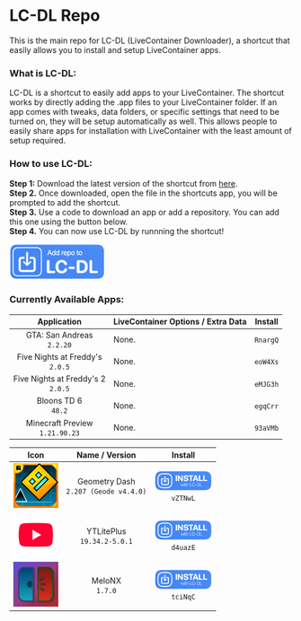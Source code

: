 # LC-DL Repo
This is the main repo for LC-DL (LiveContainer Downloader), a shortcut that easily allows you to install and setup LiveContainer apps.

### What is LC-DL:
LC-DL is a shortcut to easily add apps to your LiveContainer. The shortcut works by directly adding the .app files to your LiveContainer folder. If an app comes with tweaks, data folders, or specific settings that need to be turned on, they will be setup automatically as well. This allows people to easily share apps for installation with LiveContainer with the least amount of setup required.

### How to use LC-DL:
**Step 1:** Download the latest version of the shortcut from [here](https://github.com/sinceohsix/lcdl-repo/releases/tag/Shortcut).  
**Step 2.** Once downloaded, open the file in the shortcuts app, you will be prompted to add the shortcut.  
**Step 3.** Use a code to download an app or add a repository. You can add this one using the button below.  
**Step 4.** You can now use LC-DL by runnning the shortcut!

[<img src="assets/repo.png" width="170" height="64">](https://www.google.com)

### Currently Available Apps:
| Application                                  | LiveContainer Options / Extra Data | Install |
|       :---:                                  |             -----------            |  :---:  |
| GTA: San Andreas <br> `2.2.20`               | None. | `RnargQ` |
| Five Nights at Freddy's <br> `2.0.5`         | None. | `eoW4Xs` |
| Five Nights at Freddy's 2 <br> `2.0.5`       | None. | `eMJG3h` |
| Bloons TD 6 <br> `48.2`                      | None. | `egqCrr` |
| Minecraft Preview <br> `1.21.90.23`          | None. | `93aVMb` |

|                               **Icon**                               |            **Name / Version**           |                                           **Install**                                          |
|:--------------------------------------------------------------------:|:---------------------------------------:|:----------------------------------------------------------------------------------------------:|
| <img src="icons/com.robtop.geometryjump.png" width="80" height="80"> | Geometry Dash<br>`2.207 (Geode v4.4.0)` | [<img src="assets/app.png" width="103" height="37">](https://tinyurl.com/yevjjr3j)<br>`vZTNwL` |
|  <img src="icons/com.google.ios.youtube.png" width="80" height="80"> |      YTLitePlus<br>`19.34.2-5.0.1`      | [<img src="assets/app.png" width="103" height="37">](https://tinyurl.com/mv7s8u8p)<br>`d4uazE` |
|   <img src="icons/com.stossy11.MeloNX.png" width="80" height="80">   |            MeloNX<br>`1.7.0`            | [<img src="assets/app.png" width="103" height="37">](https://tinyurl.com/ytcp2bax)<br>`tciNqC` |
